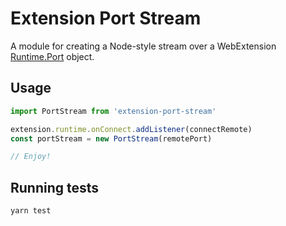 # Extension Port Stream

A module for creating a Node-style stream over a WebExtension [Runtime.Port](https://developer.mozilla.org/en-US/docs/Mozilla/Add-ons/WebExtensions/API/runtime/Port) object.

## Usage

```javascript
import PortStream from 'extension-port-stream'

extension.runtime.onConnect.addListener(connectRemote)
const portStream = new PortStream(remotePort)

// Enjoy!
```

## Running tests

```bash
yarn test
```
